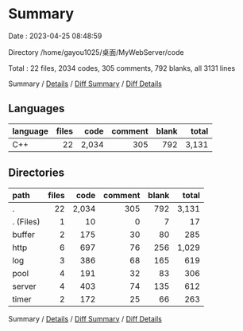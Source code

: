 # Summary

Date : 2023-04-25 08:48:59

Directory /home/gayou1025/桌面/MyWebServer/code

Total : 22 files,  2034 codes, 305 comments, 792 blanks, all 3131 lines

Summary / [Details](details.md) / [Diff Summary](diff.md) / [Diff Details](diff-details.md)

## Languages
| language | files | code | comment | blank | total |
| :--- | ---: | ---: | ---: | ---: | ---: |
| C++ | 22 | 2,034 | 305 | 792 | 3,131 |

## Directories
| path | files | code | comment | blank | total |
| :--- | ---: | ---: | ---: | ---: | ---: |
| . | 22 | 2,034 | 305 | 792 | 3,131 |
| . (Files) | 1 | 10 | 0 | 7 | 17 |
| buffer | 2 | 175 | 30 | 80 | 285 |
| http | 6 | 697 | 76 | 256 | 1,029 |
| log | 3 | 386 | 68 | 165 | 619 |
| pool | 4 | 191 | 32 | 83 | 306 |
| server | 4 | 403 | 74 | 135 | 612 |
| timer | 2 | 172 | 25 | 66 | 263 |

Summary / [Details](details.md) / [Diff Summary](diff.md) / [Diff Details](diff-details.md)